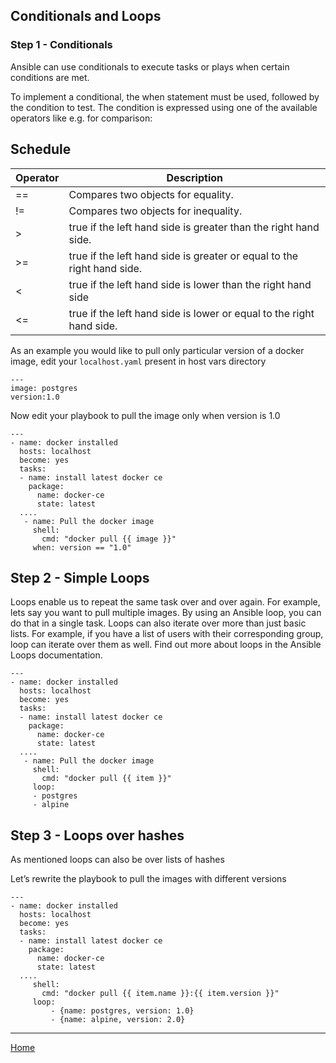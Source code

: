 ## Conditionals and Loops

### Step 1 - Conditionals

Ansible can use conditionals to execute tasks or plays when certain conditions are met.

To implement a conditional, the when statement must be used, followed by the condition to test. The condition is expressed using one of the available operators like e.g. for comparison:


## Schedule
| Operator                    | Description 
| ----------------------- |-------
| ==                      |  Compares two objects for equality.
| !=                      |  Compares two objects for inequality.
| >                       |  true if the left hand side is greater than the right hand side.
| >=                      |  true if the left hand side is greater or equal to the right hand side.
| <                       |  true if the left hand side is lower than the right hand side
| <=                      |  true if the left hand side is lower or equal to the right hand side.

 	 
As an example you would like to pull only particular version of a docker image, edit your `localhost.yaml` present in host vars directory

```
---
image: postgres
version:1.0
```

Now edit your playbook to pull the image only when version is 1.0

```
---
- name: docker installed
  hosts: localhost
  become: yes
  tasks:
  - name: install latest docker ce
    package:
      name: docker-ce
      state: latest
  ....    
   - name: Pull the docker image
     shell:
       cmd: "docker pull {{ image }}"
     when: version == "1.0"
```

## Step 2 - Simple Loops

Loops enable us to repeat the same task over and over again. For example, lets say you want to pull multiple images. By using an Ansible loop, you can do that in a single task. Loops can also iterate over more than just basic lists. For example, if you have a list of users with their corresponding group, loop can iterate over them as well. Find out more about loops in the Ansible Loops documentation.

```
---
- name: docker installed
  hosts: localhost
  become: yes
  tasks:
  - name: install latest docker ce
    package:
      name: docker-ce
      state: latest
  ....     
   - name: Pull the docker image
     shell:
       cmd: "docker pull {{ item }}"
     loop:
     - postgres
     - alpine
```

## Step 3 - Loops over hashes

As mentioned loops can also be over lists of hashes

Let’s rewrite the playbook to pull the images with different versions

```
---
- name: docker installed
  hosts: localhost
  become: yes
  tasks:
  - name: install latest docker ce
    package:
      name: docker-ce
      state: latest
  ....
     shell:    
       cmd: "docker pull {{ item.name }}:{{ item.version }}"
     loop:
         - {name: postgres, version: 1.0}
         - {name: alpine, version: 2.0}
```
___

[Home](../README.md)
